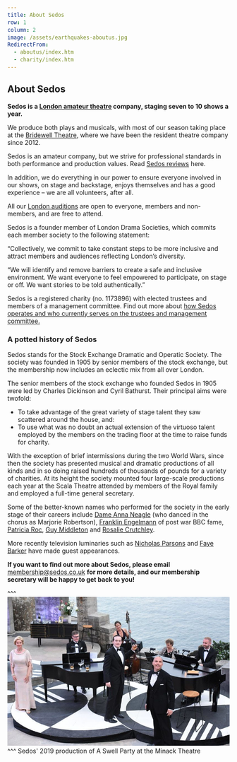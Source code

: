 ```yaml
---
title: About Sedos
row: 1
column: 2
image: /assets/earthquakes-aboutus.jpg
RedirectFrom:
  - aboutus/index.htm
  - charity/index.htm
---
```

## About Sedos

**Sedos is a [London amateur theatre](https://sedos.co.uk) company, staging seven to 10 shows a year.**

We produce both plays and musicals, with most of our season taking place at the [Bridewell Theatre](https://sedos.co.uk/venues/bridewell), where we have been the resident theatre company since 2012.

Sedos is an amateur company, but we strive for professional standards in both performance and production values. Read [Sedos reviews](https://sedos.co.uk/about/sedos-reviews) here. [](/about/in-the-press)

In addition, we do everything in our power to ensure everyone involved in our shows, on stage and backstage, enjoys themselves and has a good experience – we are all volunteers, after all.

All our [London auditions](https://sedos.co.uk/get-involved) are open to everyone, members and non-members, and are free to attend.

Sedos is a founder member of London Drama Societies, which commits each member society to the following statement:

“Collectively, we commit to take constant steps to be more inclusive and attract members and audiences reflecting London’s diversity.

“We will identify and remove barriers to create a safe and inclusive environment. We want everyone to feel empowered to participate, on stage or off. We want stories to be told authentically.”

Sedos is a registered charity (no. 1173896) with elected trustees and members of a management committee. Find out more about [how Sedos operates and who currently serves on the trustees and management committee.](https://sedos.co.uk/about/how-we-operate)

### A potted history of Sedos

Sedos stands for the Stock Exchange Dramatic and Operatic Society. The society was founded in 1905 by senior members of the stock exchange, but the membership now includes an eclectic mix from all over London.

The senior members of the stock exchange who founded Sedos in 1905 were led by Charles Dickinson and Cyril Bathurst. Their principal aims were twofold:

* To take advantage of the great variety of stage talent they saw scattered around the house, and:
* To use what was no doubt an actual extension of the virtuoso talent employed by the members on the trading floor at the time to raise funds for charity.

With the exception of brief intermissions during the two World Wars, since then the society has presented musical and dramatic productions of all kinds and in so doing raised hundreds of thousands of pounds for a variety of charities. At its height the society mounted four large-scale productions each year at the Scala Theatre attended by members of the Royal family and employed a full-time general secretary.

Some of the better-known names who performed for the society in the early stage of their careers include [Dame Anna Neagle](http://en.wikipedia.org/wiki/Anna_Neagle) (who danced in the chorus as Marjorie Robertson), [Franklin Engelmann](http://en.wikipedia.org/wiki/Franklin_Engelmann) of post war BBC fame, [Patricia Roc](http://en.wikipedia.org/wiki/Patricia_Roc), [Guy Middleton](http://en.wikipedia.org/wiki/Guy_Middleton) and [Rosalie Crutchley](http://en.wikipedia.org/wiki/Rosalie_Crutchley).

More recently television luminaries such as [Nicholas Parsons](https://en.wikipedia.org/wiki/Nicholas_Parsons) and [Faye Barker](http://en.wikipedia.org/wiki/Faye_Barker) have made guest appearances.

**If you want to find out more about Sedos, please email** [membership@sedos.co.uk](mailto:membership@sedos.co.uk) **for more details, and our membership secretary will be happy to get back to you!**

^^^
![Sedos' 2019 production of A Swell Party at the Minack Theatre](/assets/48114677321_bd0b9e8b25_c.jpg)
^^^ Sedos' 2019 production of A Swell Party at the Minack Theatre